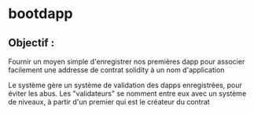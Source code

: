 # bootdapp

## Objectif :
Fournir un moyen simple d'enregistrer nos premières dapp pour associer facilement une addresse de contrat solidity à un nom d'application

Le système gère un système de validation des dapps enregistrées, pour éviter les abus. Les "validateurs" se nomment entre eux avec un système de niveaux, à partir d'un premier qui est le créateur du contrat
